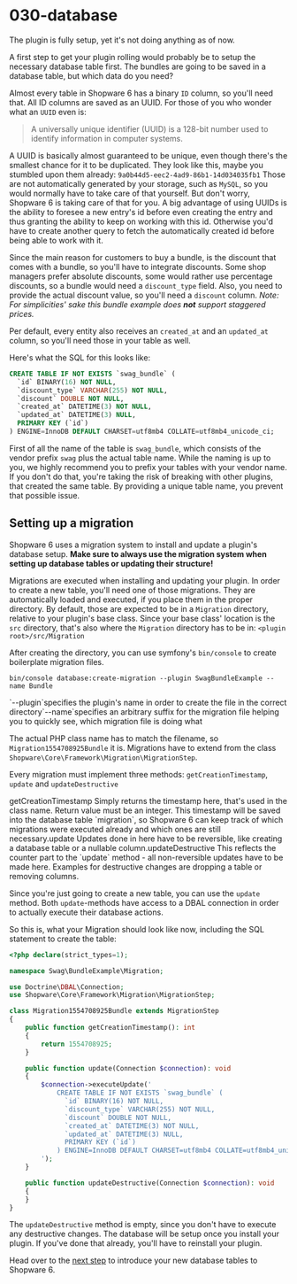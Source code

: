 # 030-database

The plugin is fully setup, yet it's not doing anything as of now.

A first step to get your plugin rolling would probably be to setup the necessary database table first. The bundles are going to be saved in a database table, but which data do you need?

Almost every table in Shopware 6 has a binary `ID` column, so you'll need that. All ID columns are saved as an UUID. For those of you who wonder what an `UUID` even is:

> A universally unique identifier \(UUID\) is a 128-bit number used to identify information in computer systems.

A UUID is basically almost guaranteed to be unique, even though there's the smallest chance for it to be duplicated. They look like this, maybe you stumbled upon them already: `9a0b44d5-eec2-4ad9-86b1-14d034035fb1` Those are not automatically generated by your storage, such as `MySQL`, so you would normally have to take care of that yourself. But don't worry, Shopware 6 is taking care of that for you. A big advantage of using UUIDs is the ability to foresee a new entry's id before even creating the entry and thus granting the ability to keep on working with this id. Otherwise you'd have to create another query to fetch the automatically created id before being able to work with it.

Since the main reason for customers to buy a bundle, is the discount that comes with a bundle, so you'll have to integrate discounts. Some shop managers prefer absolute discounts, some would rather use percentage discounts, so a bundle would need a `discount_type` field. Also, you need to provide the actual discount value, so you'll need a `discount` column. _Note: For simplicities' sake this bundle example does **not** support staggered prices._

Per default, every entity also receives an `created_at` and an `updated_at` column, so you'll need those in your table as well.

Here's what the SQL for this looks like:

```sql
CREATE TABLE IF NOT EXISTS `swag_bundle` (
  `id` BINARY(16) NOT NULL,
  `discount_type` VARCHAR(255) NOT NULL,
  `discount` DOUBLE NOT NULL,
  `created_at` DATETIME(3) NOT NULL,
  `updated_at` DATETIME(3) NULL,
  PRIMARY KEY (`id`)
) ENGINE=InnoDB DEFAULT CHARSET=utf8mb4 COLLATE=utf8mb4_unicode_ci;
```

First of all the name of the table is `swag_bundle`, which consists of the vendor prefix `swag` plus the actual table name. While the naming is up to you, we highly recommend you to prefix your tables with your vendor name. If you don't do that, you're taking the risk of breaking with other plugins, that created the same table. By providing a unique table name, you prevent that possible issue.

## Setting up a migration

Shopware 6 uses a migration system to install and update a plugin's database setup. **Make sure to always use the migration system when setting up database tables or updating their structure!**

Migrations are executed when installing and updating your plugin. In order to create a new table, you'll need one of those migrations. They are automatically loaded and executed, if you place them in the proper directory. By default, those are expected to be in a `Migration` directory, relative to your plugin's base class. Since your base class' location is the `src` directory, that's also where the `Migration` directory has to be in: `<plugin root>/src/Migration`

After creating the directory, you can use symfony's `bin/console` to create boilerplate migration files.

```text
bin/console database:create-migration --plugin SwagBundleExample --name Bundle
```

\`--plugin\`specifies the plugin's name in order to create the file in the correct directory\`--name\`specifies an arbitrary suffix for the migration file helping you to quickly see, which migration file is doing what

The actual PHP class name has to match the filename, so `Migration1554708925Bundle` it is. Migrations have to extend from the class `Shopware\Core\Framework\Migration\MigrationStep`.

Every migration must implement three methods: `getCreationTimestamp`, `update` and `updateDestructive`

getCreationTimestamp Simply returns the timestamp here, that's used in the class name. Return value must be an integer. This timestamp will be saved into the database table \`migration\`, so Shopware 6 can keep track of which migrations were executed already and which ones are still necessary.update Updates done in here have to be reversible, like creating a database table or a nullable column.updateDestructive This reflects the counter part to the \`update\` method - all non-reversible updates have to be made here. Examples for destructive changes are dropping a table or removing columns.

Since you're just going to create a new table, you can use the `update` method. Both `update`-methods have access to a DBAL connection in order to actually execute their database actions.

So this is, what your Migration should look like now, including the SQL statement to create the table:

```php
<?php declare(strict_types=1);

namespace Swag\BundleExample\Migration;

use Doctrine\DBAL\Connection;
use Shopware\Core\Framework\Migration\MigrationStep;

class Migration1554708925Bundle extends MigrationStep
{
    public function getCreationTimestamp(): int
    {
        return 1554708925;
    }

    public function update(Connection $connection): void
    {
        $connection->executeUpdate('
            CREATE TABLE IF NOT EXISTS `swag_bundle` (
              `id` BINARY(16) NOT NULL,
              `discount_type` VARCHAR(255) NOT NULL,
              `discount` DOUBLE NOT NULL,
              `created_at` DATETIME(3) NOT NULL,
              `updated_at` DATETIME(3) NULL,
              PRIMARY KEY (`id`)
            ) ENGINE=InnoDB DEFAULT CHARSET=utf8mb4 COLLATE=utf8mb4_unicode_ci;
        ');
    }

    public function updateDestructive(Connection $connection): void
    {
    }
}
```

The `updateDestructive` method is empty, since you don't have to execute any destructive changes. The database will be setup once you install your plugin. If you've done that already, you'll have to reinstall your plugin.

Head over to the [next step](040-entity.md) to introduce your new database tables to Shopware 6.

